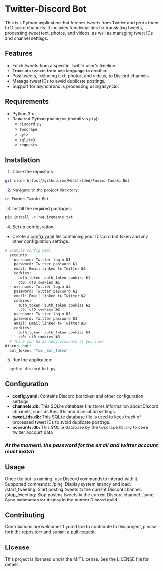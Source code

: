 # Twitter-Discord Bot

This is a Python application that fetches tweets from Twitter and posts them to Discord channels. It includes functionalities for translating tweets, processing tweet text, photos, and videos, as well as managing tweet IDs and channel settings.

## Features

- Fetch tweets from a specific Twitter user's timeline.
- Translate tweets from one language to another.
- Post tweets, including text, photos, and videos, to Discord channels.
- Manage tweet IDs to avoid duplicate postings.
- Support for asynchronous processing using asyncio.

## Requirements

- Python 3.x
- Required Python packages (install via `pip`):
  - `discord.py`
  - `twscrape`
  - `pytz`
  - `sqlite3`
  - `requests`

## Installation

1. Clone the repository:

  ```bash
  git clone https://github.com/Mitchelded/Fumino-Tamaki-Bot
  ```
2. Navigate to the project directory:

  ```bash
  cd Fumino-Tamaki-Bot
  ```
3. Install the required packages:

  ```bash
  pip install -r requirements.txt
  ```
4. Set up configuration:
* Create a [config.yaml](config.yaml) file containing your Discord bot token and any other configuration settings.

```bash
# Example config.yaml
  accounts:
  - username: Twitter login №1
    password: Twitter password №1
    email: Email linked to Twitter №1
    cookies:
      auth_token: auth_token cookies №1
      ct0: ct0 cookies №1
  - username: Twitter login №2
    password: Twitter password №2
    email: Email linked to Twitter №2
    cookies:
      auth_token: auth_token cookies №2
      ct0: ct0 cookies №2
  - username: Twitter login №3
    password: Twitter password №3
    email: Email linked to Twitter №3
    cookies:
      auth_token: auth_token cookies №3
      ct0: ct0 cookies №3
  # There can be as many accounts as you like
discord_bot:
  bot_token: "Your_Bot_Token"
  ```
5. Run the application:

```bash
  python discord_bot.py
  ```
## Configuration
* **config.yaml:** Contains Discord bot token and other configuration settings.
* **channels.db:** This SQLite database file stores information about Discord channels, such as their IDs and translation settings.
* **tweet_ids.db:** This SQLite database file is used to keep track of processed tweet IDs to avoid duplicate postings.
* **accounts.db:** This SQLite database by the twscrape library to store twitter account data

### **_At the moment, the password for the email and twitter account must match_**
## Usage
Once the bot is running, use Discord commands to interact with it.
Supported commands:
/ping: Display system latency and load.
/start_tweeting: Start posting tweets to the current Discord channel.
/stop_tweeting: Stop posting tweets to the current Discord channel.
/sync: Sync commands for display in the current Discord guild.
## Contributing
Contributions are welcome! If you'd like to contribute to this project, please fork the repository and submit a pull request.

## License
This project is licensed under the MIT License. See the LICENSE file for details.